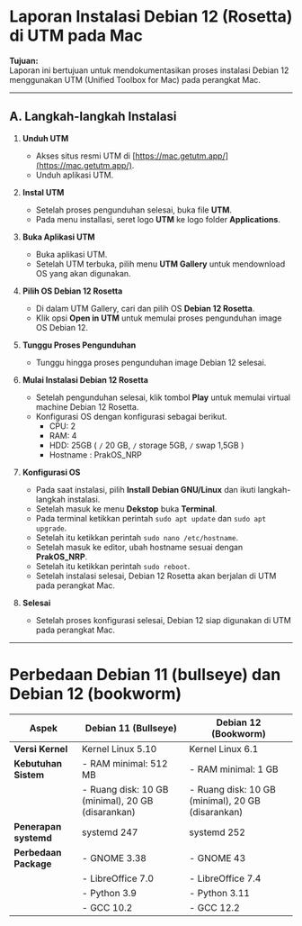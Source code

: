 # Laporan Instalasi Debian 12 (Rosetta) di UTM pada Mac

**Tujuan:**  
Laporan ini bertujuan untuk mendokumentasikan proses instalasi Debian 12 menggunakan UTM (Unified Toolbox for Mac) pada perangkat Mac.

---

## A. Langkah-langkah Instalasi

1. **Unduh UTM**  
   - Akses situs resmi UTM di [https://mac.getutm.app/](https://mac.getutm.app/).  
   - Unduh aplikasi UTM.

2. **Instal UTM**  
   - Setelah proses pengunduhan selesai, buka file **UTM**.  
   - Pada menu installasi, seret logo **UTM** ke logo folder **Applications**.

3. **Buka Aplikasi UTM**  
   - Buka aplikasi UTM.  
   - Setelah UTM terbuka, pilih menu **UTM Gallery** untuk mendownload OS yang akan digunakan.  

4. **Pilih OS Debian 12 Rosetta**  
   - Di dalam UTM Gallery, cari dan pilih OS **Debian 12 Rosetta**.  
   - Klik opsi **Open in UTM** untuk memulai proses pengunduhan image OS Debian 12.  

5. **Tunggu Proses Pengunduhan**  
   - Tunggu hingga proses pengunduhan image Debian 12 selesai.  

6. **Mulai Instalasi Debian 12 Rosetta**  
   - Setelah pengunduhan selesai, klik tombol **Play** untuk memulai virtual machine Debian 12 Rosetta.  
   - Konfigurasi OS dengan konfigurasi sebagai berikut.
     - CPU: 2
     - RAM: 4
     - HDD: 25GB ( `/` 20 GB, `/` storage 5GB, `/` swap 1,5GB )
     - Hostname : PrakOS_NRP

7. **Konfigurasi OS**
   - Pada saat instalasi, pilih **Install Debian GNU/Linux** dan ikuti langkah-langkah instalasi.
   - Setelah masuk ke menu **Dekstop** buka **Terminal**.
   - Pada terminal ketikkan perintah `sudo apt update` dan `sudo apt upgrade`.
   - Setelah itu ketikkan perintah `sudo nano /etc/hostname`.
   - Setelah masuk ke editor, ubah hostname sesuai dengan **PrakOS_NRP**.
   - Setelah itu ketikkan perintah `sudo reboot`.
   - Setelah instalasi selesai, Debian 12 Rosetta akan berjalan di UTM pada perangkat Mac.

8. **Selesai**  
   - Setelah proses konfigurasi selesai, Debian 12 siap digunakan di UTM pada perangkat Mac.  

---

# Perbedaan Debian 11 (bullseye) dan Debian 12 (bookworm)
| Aspek                | Debian 11 (Bullseye)                          | Debian 12 (Bookworm)                          |
|----------------------|-----------------------------------------------|-----------------------------------------------|
| **Versi Kernel**     | Kernel Linux 5.10                             | Kernel Linux 6.1                             |
| **Kebutuhan Sistem** | - RAM minimal: 512 MB                        | - RAM minimal: 1 GB                          |
|                      | - Ruang disk: 10 GB (minimal), 20 GB (disarankan) | - Ruang disk: 10 GB (minimal), 20 GB (disarankan) |
| **Penerapan systemd**| systemd 247                                   | systemd 252                                   |
| **Perbedaan Package**| - GNOME 3.38                                 | - GNOME 43                                   |
|                      | - LibreOffice 7.0                            | - LibreOffice 7.4                            |
|                      | - Python 3.9                                 | - Python 3.11                                |
|                      | - GCC 10.2                                   | - GCC 12.2                                   |


